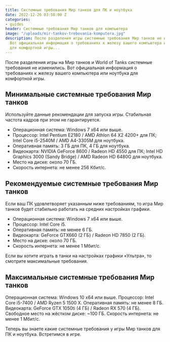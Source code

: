 ```yaml
---
title: Системные требования Мир танков для ПК и ноутбука
date: 2022-12-26 03:58:00 Z
categories:
- guides
header: Системные требования Мир танков для компьютера
image: "/uploads/mir-tankov-trebovania-komputera.jpg"
description: После разделения игры системные требования Мир танков не изменились.
  Вот официальная информация о требованиях к железу вашего компьютера или ноутбука
  для комфортной игры...
---
```


После разделения игры на Мир танков и World of Tanks системные требования не изменились. Вот официальная информация о требованиях к железу вашего компьютера или ноутбука для комфортной игры.

## Минимальные системные требования Мир танков

Используйте данные рекомендации для запуска игры. Стабильная частота кадров при этом не гарантируется.

* Операционная система: Windows 7 x64 или выше.
* Процессор: Intel Pentium E2180 / AMD Athlon 64 X2 4200+ для ПК; Intel Core i5-2540M / AMD A4-3305M для ноутбука.
* Оперативная память:  3 ГБ для ПК,  4 ГБ для ноутбука.
* Видеокарта: NVIDIA GeForce 8600 / Radeon HD 4550 для ПК; Intel HD Graphics 3000 (Sandy Bridge) / AMD Radeon HD 6480G для ноутбука.
* Место на диске: около 70 ГБ.
* Скорость интернета: не менее 256 Кбит/с.

## Рекомендуемые системные требования Мир танков

Если ваш ПК удовлетворяет указанным ниже требованиям, то игра Мир танков будет стабильно работать на средних настройках графики.

* Операционная система: Windows 7 x64 или выше.
* Процессор: Intel Core i5.
* Оперативная память: не менее 6 ГБ.
* Видеокарта: GeForce GTX660 (2 ГБ) / Radeon HD 7850 (2 ГБ).
* Место на диске: около 70 ГБ.
* Скорость интернета: не менее 1 Мбит/с.

Если вы хотите играть в танки на настройках графики «Ультра», то смотрите максимальные требования.

## Максимальные системные требования Мир танков

Операционная система: Windows 10 x64 или выше.
Процессор: Intel Core i5-7400 / AMD Ryzen 5 1500 X.
Оперативная память: не менее 8 ГБ.
Видеокарта: GeForce GTX 1050ti (4 ГБ) / Radeon RX 570 (4 ГБ).
Свободное место на жёстком диске: ~100 ГБ.
Скорость интернета: не менее 1 Мбит/с.

Теперь вы знаете какие системные требования у игры Мир танков для ПК и ноутбука. Встретимся в игре.